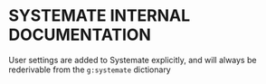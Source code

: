 SYSTEMATE INTERNAL DOCUMENTATION
================================


User settings are added to Systemate explicitly, and will always be
rederivable from the `g:systemate` dictionary
